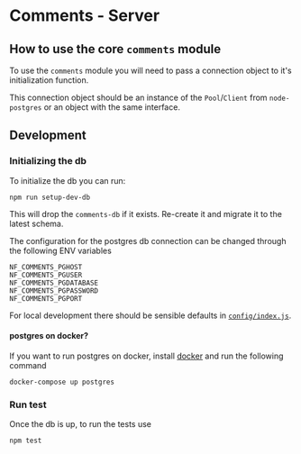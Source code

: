 # Comments - Server

## How to use the core `comments` module

To use the `comments` module you will need to pass a connection object to it's initialization function.

This connection object should be an instance of the `Pool`/`Client` from `node-postgres` or an object with the same interface.

## Development

### Initializing the db

To initialize the db you can run:

```
npm run setup-dev-db
```

This will drop the `comments-db` if it exists. Re-create it and migrate it to the latest schema.

The configuration for the postgres db connection can be changed through the following ENV variables

```
NF_COMMENTS_PGHOST
NF_COMMENTS_PGUSER
NF_COMMENTS_PGDATABASE
NF_COMMENTS_PGPASSWORD
NF_COMMENTS_PGPORT
```

For local development there should be sensible defaults in [`config/index.js`](/server/src/config/index.js).

#### postgres on docker?

If you want to run postgres on docker, install [docker](https://docs.docker.com/install/) and run the following command

```
docker-compose up postgres
```

### Run test

Once the db is up, to run the tests use

```
npm test
```
